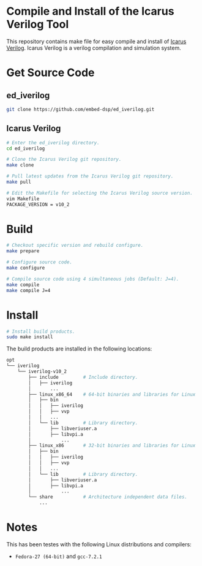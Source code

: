 
Compile and Install of the Icarus Verilog Tool
==============================================

This repository contains make file for easy compile and install of [Icarus Verilog](http://iverilog.icarus.com).
Icarus Verilog is a verilog compilation and simulation system.

Get Source Code
===============

## ed_iverilog
```bash
git clone https://github.com/embed-dsp/ed_iverilog.git
```

## Icarus Verilog
```bash
# Enter the ed_iverilog directory.
cd ed_iverilog

# Clone the Icarus Verilog git repository.
make clone

# Pull latest updates from the Icarus Verilog git repository.
make pull

# Edit the Makefile for selecting the Icarus Verilog source version.
vim Makefile
PACKAGE_VERSION = v10_2
```

Build
=====
```bash
# Checkout specific version and rebuild configure.
make prepare

# Configure source code.
make configure

# Compile source code using 4 simultaneous jobs (Default: J=4).
make compile
make compile J=4
```

Install
=======
```bash
# Install build products.
sudo make install
```

The build products are installed in the following locations:
```bash
opt
└── iverilog
    └── iverilog-v10_2
        ├── include         # Include directory.
        │   ├── iverilog
        │       ...
        ├── linux_x86_64    # 64-bit binaries and libraries for Linux
        │   ├── bin
        │   │   ├── iverilog
        │   │   ├── vvp
        │   │   ...
        │   └── lib         # Library directory.
        │       ├── libveriuser.a
        │       ├── libvpi.a
        │           ...
        ├── linux_x86       # 32-bit binaries and libraries for Linux
        │   ├── bin
        │   │   ├── iverilog
        │   │   ├── vvp
        │   │   ...
        │   └── lib         # Library directory.
        │       ├── libveriuser.a
        │       ├── libvpi.a
        │           ...
        └── share           # Architecture independent data files.
            ...
```

Notes
=====

This has been testes with the following Linux distributions and compilers:
* `Fedora-27 (64-bit)` and `gcc-7.2.1`
